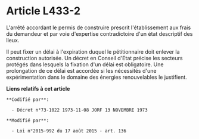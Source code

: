 # Article L433-2

L'arrêté accordant le permis de construire prescrit l'établissement aux frais du demandeur et par voie d'expertise
contradictoire d'un état descriptif des lieux.

Il peut fixer un délai à l'expiration duquel le pétitionnaire doit enlever la construction autorisée. Un décret en Conseil
d'Etat précise les secteurs protégés dans lesquels la fixation d'un délai est obligatoire. Une prolongation de ce délai est
accordée si les nécessités d'une expérimentation dans le domaine des énergies renouvelables le justifient.

**Liens relatifs à cet article**

	**Codifié par**:

	  - Décret n°73-1022 1973-11-08 JORF 13 NOVEMBRE 1973

	**Modifié par**:

	  - Loi n°2015-992 du 17 août 2015 - art. 136
